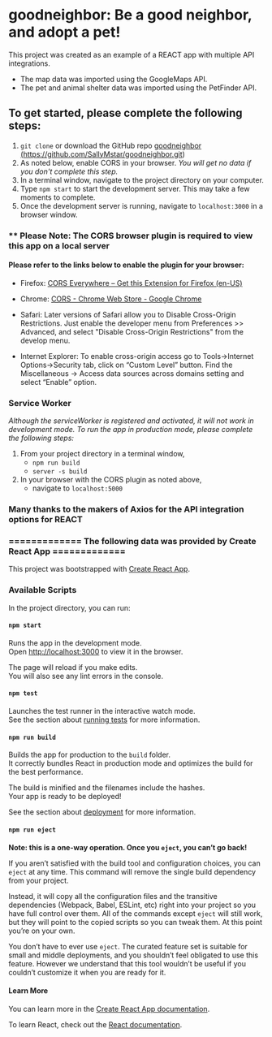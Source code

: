 # goodneighbor:  Be a good neighbor, and adopt a pet!

This project was created as an example of a REACT app with multiple API integrations.
* The map data was imported using the GoogleMaps API.
* The pet and animal shelter data was imported using the PetFinder API.

## To get started, please complete the following steps:

 1. `git clone` or download the GitHub repo <a href='https://github.com/SallyMstar/goodneighbor.git'>goodneighbor (https://github.com/SallyMstar/goodneighbor.git)</a> 
 2. As noted below, enable CORS in your browser.  *You will get no data if you don't complete this step.*
 2. In a terminal window, navigate to the project directory on your computer.
 3. Type `npm start` to start the development server.  This may take a few moments to complete.
 4. Once the development server is running, navigate to `localhost:3000` in a browser window.


### ** Please Note: The CORS browser plugin is required to view this app on a local server
#### Please refer to the links below to enable the plugin for your browser:

* Firefox: <a href='https://addons.mozilla.org/en-US/firefox/addon/cors-everywhere/' target='blank'>CORS Everywhere – Get this Extension for  Firefox (en-US)</a>

* Chrome: <a href='https://chrome.google.com/webstore/detail/cors/dboaklophljenpcjkbbibpkbpbobnbld?hl=en' target='blank'>CORS - Chrome Web Store - Google Chrome</a>

* Safari: Later versions of Safari allow you to Disable Cross-Origin Restrictions. Just enable the developer menu from Preferences >> Advanced, and select "Disable Cross-Origin Restrictions" from the develop menu.

* Internet Explorer: To enable cross-origin access go to Tools->Internet Options->Security tab, click on “Custom Level” button. Find the Miscellaneous -> Access data sources across domains setting and select “Enable” option.


### Service Worker
*Although the serviceWorker is registered and activated, it will not work in development mode. To run the app in production mode, please complete the following steps:*

 1. From your project directory in a terminal window,
	* `npm run build`
	* `server -s build`
 2. In your browser with the CORS plugin as noted above,
 	* navigate to `localhost:5000`


### Many thanks to the makers of Axios for the API integration options for REACT 


### ============= The following data was provided by Create React App =============

This project was bootstrapped with [Create React App](https://github.com/facebook/create-react-app).

### Available Scripts

In the project directory, you can run:

#### `npm start`

Runs the app in the development mode.<br>
Open [http://localhost:3000](http://localhost:3000) to view it in the browser.

The page will reload if you make edits.<br>
You will also see any lint errors in the console.

#### `npm test`

Launches the test runner in the interactive watch mode.<br>
See the section about [running tests](https://facebook.github.io/create-react-app/docs/running-tests) for more information.

#### `npm run build`

Builds the app for production to the `build` folder.<br>
It correctly bundles React in production mode and optimizes the build for the best performance.

The build is minified and the filenames include the hashes.<br>
Your app is ready to be deployed!

See the section about [deployment](https://facebook.github.io/create-react-app/docs/deployment) for more information.

#### `npm run eject`

**Note: this is a one-way operation. Once you `eject`, you can’t go back!**

If you aren’t satisfied with the build tool and configuration choices, you can `eject` at any time. This command will remove the single build dependency from your project.

Instead, it will copy all the configuration files and the transitive dependencies (Webpack, Babel, ESLint, etc) right into your project so you have full control over them. All of the commands except `eject` will still work, but they will point to the copied scripts so you can tweak them. At this point you’re on your own.

You don’t have to ever use `eject`. The curated feature set is suitable for small and middle deployments, and you shouldn’t feel obligated to use this feature. However we understand that this tool wouldn’t be useful if you couldn’t customize it when you are ready for it.

#### Learn More

You can learn more in the [Create React App documentation](https://facebook.github.io/create-react-app/docs/getting-started).

To learn React, check out the [React documentation](https://reactjs.org/).
